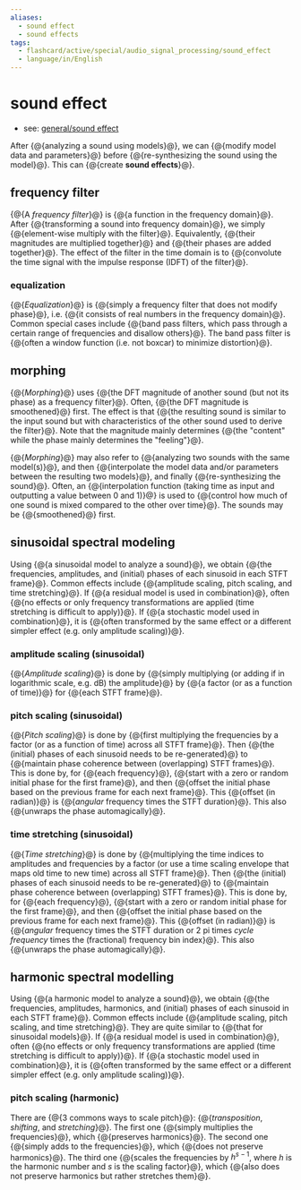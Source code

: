 ```yaml
---
aliases:
  - sound effect
  - sound effects
tags:
  - flashcard/active/special/audio_signal_processing/sound_effect
  - language/in/English
---
```


# sound effect

- see: [general/sound effect](../../general/sound%20effect.md)

After {@{analyzing a sound using models}@}, we can {@{modify model data and parameters}@} before {@{re-synthesizing the sound using the model}@}. This can {@{create __sound effects__}@}. <!--SR:!2026-07-09,289,330!2026-05-19,248,330!2026-05-20,249,330!2026-04-28,230,330-->

## frequency filter

{@{A _frequency filter_}@} is {@{a function in the frequency domain}@}. After {@{transforming a sound into frequency domain}@}, we simply {@{element-wise multiply with the filter}@}. Equivalently, {@{their magnitudes are multiplied together}@} and {@{their phases are added together}@}. The effect of the filter in the time domain is to {@{convolute the time signal with the impulse response \(IDFT\) of the filter}@}. <!--SR:!2026-05-25,253,330!2026-07-14,294,330!2026-06-20,274,330!2026-07-05,285,330!2026-07-10,290,330!2026-05-23,251,330!2026-04-25,227,330-->

### equalization

{@{_Equalization_}@} is {@{simply a frequency filter that does not modify phase}@}, i.e. {@{it consists of real numbers in the frequency domain}@}. Common special cases include {@{band pass filters, which pass through a certain range of frequencies and disallow others}@}. The band pass filter is {@{often a window function \(i.e. not boxcar\) to minimize distortion}@}. <!--SR:!2026-07-13,293,330!2026-06-05,262,330!2026-07-07,287,330!2026-05-03,235,330!2026-05-20,249,330-->

## morphing

{@{_Morphing_}@} uses {@{the DFT magnitude of another sound \(but not its phase\) as a frequency filter}@}. Often, {@{the DFT magnitude is smoothened}@} first. The effect is that {@{the resulting sound is similar to the input sound but with characteristics of the other sound used to derive the filter}@}. Note that the magnitude mainly determines {@{the "content" while the phase mainly determines the "feeling"}@}. <!--SR:!2026-07-10,290,330!2026-05-04,235,330!2026-07-11,291,330!2026-07-12,292,330!2026-05-30,257,330-->

{@{_Morphing_}@} may also refer to {@{analyzing two sounds with the same model\(s\)}@}, and then {@{interpolate the model data and/or parameters between the resulting two models}@}, and finally {@{re-synthesizing the sound}@}. Often, an {@{interpolation function \(taking time as input and outputting a value between 0 and 1\)}@} is used to {@{control how much of one sound is mixed compared to the other over time}@}. The sounds may be {@{smoothened}@} first. <!--SR:!2026-05-05,236,330!2026-06-06,263,330!2026-07-11,291,330!2026-05-07,238,330!2026-05-02,234,330!2026-07-11,291,330!2026-05-06,237,330-->

## sinusoidal spectral modeling

Using {@{a sinusoidal model to analyze a sound}@}, we obtain {@{the frequencies, amplitudes, and \(initial\) phases of each sinusoid in each STFT frame}@}. Common effects include {@{amplitude scaling, pitch scaling, and time stretching}@}. If {@{a residual model is used in combination}@}, often {@{no effects or only frequency transformations are applied \(time stretching is difficult to apply\)}@}. If {@{a stochastic model used in combination}@}, it is {@{often transformed by the same effect or a different simpler effect \(e.g. only amplitude scaling\)}@}. <!--SR:!2026-05-31,258,330!2026-07-14,294,330!2026-06-21,275,330!2026-04-29,231,330!2026-06-04,261,330!2026-05-02,234,330!2026-05-15,245,330-->

### amplitude scaling \(sinusoidal\)

{@{_Amplitude scaling_}@} is done by {@{simply multiplying \(or adding if in logarithmic scale, e.g. dB\) the amplitude}@} by {@{a factor \(or as a function of time\)}@} for {@{each STFT frame}@}. <!--SR:!2026-04-27,229,330!2026-03-16,140,310!2025-10-31,25,369!2025-10-29,23,369-->

### pitch scaling \(sinusoidal\)

{@{_Pitch scaling_}@} is done by {@{first multiplying the frequencies by a factor \(or as a function of time\) across all STFT frame}@}. Then {@{the \(initial\) phases of each sinusoid needs to be re-generated}@} to {@{maintain phase coherence between \(overlapping\) STFT frames}@}. This is done by, for {@{each frequency}@}, {@{start with a zero or random initial phase for the first frame}@}, and then {@{offset the initial phase based on the previous frame for each next frame}@}. This {@{offset \(in radian\)}@} is {@{_angular_ frequency times the STFT duration}@}. This also {@{unwraps the phase automagically}@}. <!--SR:!2026-07-12,292,330!2026-05-22,251,330!2026-06-11,267,330!2026-06-09,265,330!2026-07-13,293,330!2026-06-19,273,330!2026-05-12,242,330!2026-05-16,246,330!2026-05-13,243,330!2026-07-04,284,330-->

### time stretching \(sinusoidal\)

{@{_Time stretching_}@} is done by {@{multiplying the time indices to amplitudes and frequencies by a factor \(or use a time scaling envelope that maps old time to new time\) across all STFT frame}@}. Then {@{the \(initial\) phases of each sinusoid needs to be re-generated}@} to {@{maintain phase coherence between \(overlapping\) STFT frames}@}. This is done by, for {@{each frequency}@}, {@{start with a zero or random initial phase for the first frame}@}, and then {@{offset the initial phase based on the previous frame for each next frame}@}. This {@{offset \(in radian\)}@} is {@{_angular_ frequency times the STFT duration or 2 pi times _cycle frequency_ times the \(fractional\) frequency bin index}@}. This also {@{unwraps the phase automagically}@}. <!--SR:!2026-05-21,250,330!2026-05-29,256,330!2026-05-08,239,330!2026-05-07,238,330!2026-04-26,228,330!2026-06-01,259,330!2026-05-05,237,330!2026-05-21,250,330!2026-06-09,264,330!2026-05-04,236,330-->

## harmonic spectral modelling

Using {@{a harmonic model to analyze a sound}@}, we obtain {@{the frequencies, amplitudes, harmonics, and \(initial\) phases of each sinusoid in each STFT frame}@}. Common effects include {@{amplitude scaling, pitch scaling, and time stretching}@}. They are quite similar to {@{that for sinusoidal models}@}. If {@{a residual model is used in combination}@}, often {@{no effects or only frequency transformations are applied \(time stretching is difficult to apply\)}@}. If {@{a stochastic model used in combination}@}, it is {@{often transformed by the same effect or a different simpler effect \(e.g. only amplitude scaling\)}@}. <!--SR:!2026-04-30,232,330!2026-07-10,290,330!2026-07-14,294,330!2026-07-06,286,330!2026-05-09,240,330!2026-06-10,266,330!2026-06-13,268,330!2026-05-01,233,330-->

### pitch scaling \(harmonic\)

There are {@{3 commons ways to scale pitch}@}: {@{_transposition_, _shifting_, and _stretching_}@}. The first one {@{simply multiplies the frequencies}@}, which {@{preserves harmonics}@}. The second one {@{simply adds to the frequencies}@}, which {@{does not preserve harmonics}@}. The third one {@{scales the frequencies by $h^{s - 1}$, where $h$ is the harmonic number and $s$ is the scaling factor}@}, which {@{also does not preserve harmonics but rather stretches them}@}. <!--SR:!2026-07-14,294,330!2026-07-12,292,330!2026-07-07,287,330!2026-05-10,241,330!2026-05-14,244,330!2026-07-13,293,330!2026-05-24,252,330!2026-07-08,288,330-->
